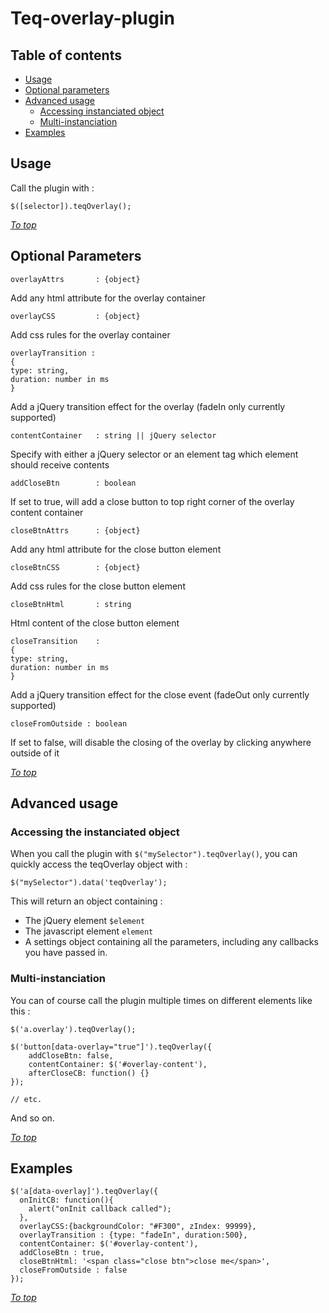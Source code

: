 Teq-overlay-plugin
==================

Table of contents
------------------

* [Usage](#usage)
* [Optional parameters](#optional-params)
* [Advanced usage](#advanced-usage)
	* [Accessing instanciated object](#accessing-object)
	* [Multi-instanciation](#multi-instance)
* [Examples](#examples)

<a id="usage"></a>Usage 
------------------

Call the plugin with :

	$([selector]).teqOverlay();


[*To top*](#table-of-contents)

<a id="optional-params"></a>Optional Parameters
-------------------

	overlayAttrs       : {object}
Add any html attribute for the overlay container 

	overlayCSS         : {object}
Add css rules for the overlay container

	overlayTransition :
	{
	type: string, 
	duration: number in ms
	}
Add a jQuery transition effect for the overlay (fadeIn only currently supported)

	contentContainer   : string || jQuery selector
Specify with either a jQuery selector or an element tag which element should receive contents

	addCloseBtn        : boolean
If set to true, will add a close button to top right corner of the overlay content container

	closeBtnAttrs      : {object}
Add any html attribute for the close button element

	closeBtnCSS        : {object}
Add css rules for the close button element

	closeBtnHtml       : string
Html content of the close button element

	closeTransition    : 
	{	
	type: string, 
	duration: number in ms
	}
Add a jQuery transition effect for the close event (fadeOut only currently supported)

	closeFromOutside : boolean
If set to false, will disable the closing of the overlay by clicking anywhere outside of it

[*To top*](#table-of-contents)

<a id="advanced-usage"></a>Advanced usage
------------------
### <a id="accessing-object"></a>Accessing the instanciated object

When you call the plugin with `$("mySelector").teqOverlay()`, you can quickly access the teqOverlay object with :

	$("mySelector").data('teqOverlay');

This will return an object containing :
* The jQuery element `$element`
* The javascript element `element`
* A settings object containing all the parameters, including any callbacks you have passed in.

### <a id="multi-instance"></a>Multi-instanciation

You can of course call the plugin multiple times on different elements like this :

	$('a.overlay').teqOverlay();

	$('button[data-overlay="true"]').teqOverlay({
		addCloseBtn: false,
		contentContainer: $('#overlay-content'),
		afterCloseCB: function() {}
	});

	// etc.

And so on. 

[*To top*](#table-of-contents)

<a id="examples"></a>Examples
-------------------

    $('a[data-overlay]').teqOverlay({
      onInitCB: function(){
        alert("onInit callback called");
      },
      overlayCSS:{backgroundColor: "#F300", zIndex: 99999},
      overlayTransition : {type: "fadeIn", duration:500},
      contentContainer: $('#overlay-content'),
      addCloseBtn : true,
      closeBtnHtml: '<span class="close btn">close me</span>',
      closeFromOutside : false
    });

[*To top*](#table-of-contents)
